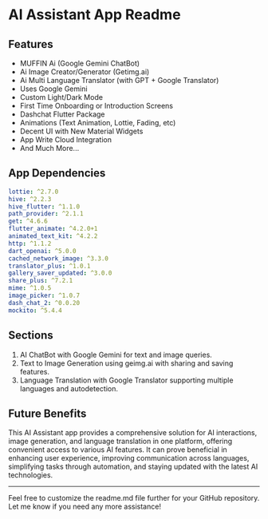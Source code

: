 # AI Assistant App Readme

## Features
- MUFFIN Ai (Google Gemini ChatBot)
- Ai Image Creator/Generator (Getimg.ai)
- Ai Multi Language Translator (with GPT + Google Translator)
- Uses Google Gemini
- Custom Light/Dark Mode
- First Time Onboarding or Introduction Screens
- Dashchat Flutter Package
- Animations (Text Animation, Lottie, Fading, etc)
- Decent UI with New Material Widgets
- App Write Cloud Integration
- And Much More...

## App Dependencies
```yaml
lottie: ^2.7.0
hive: ^2.2.3
hive_flutter: ^1.1.0
path_provider: ^2.1.1
get: ^4.6.6
flutter_animate: ^4.2.0+1
animated_text_kit: ^4.2.2
http: ^1.1.2
dart_openai: ^5.0.0
cached_network_image: ^3.3.0
translator_plus: ^1.0.1
gallery_saver_updated: ^3.0.0
share_plus: ^7.2.1
mime: ^1.0.5
image_picker: ^1.0.7
dash_chat_2: ^0.0.20
mockito: ^5.4.4
```

## Sections
1. AI ChatBot with Google Gemini for text and image queries.
2. Text to Image Generation using geimg.ai with sharing and saving features.
3. Language Translation with Google Translator supporting multiple languages and autodetection.

## Future Benefits
This AI Assistant app provides a comprehensive solution for AI interactions, image generation, and language translation in one platform, offering convenient access to various AI features. It can prove beneficial in enhancing user experience, improving communication across languages, simplifying tasks through automation, and staying updated with the latest AI technologies.

---

Feel free to customize the readme.md file further for your GitHub repository. Let me know if you need any more assistance!
